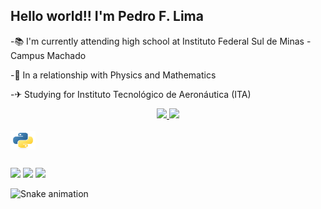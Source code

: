 ## Hello world!! I'm Pedro F. Lima

-📚 I'm currently attending high school at Instituto Federal Sul de Minas - Campus Machado

-📐 In a relationship with Physics and Mathematics

-✈ Studying for Instituto Tecnológico de Aeronáutica (ITA)


<div align="center">
  <a href="https://github.com/flimape">
   <img width="48%" src="https://github-readme-stats.vercel.app/api?username=flimape&show_icons=true&theme=dark&include_all_commits=true&count_private=true"/>
  <img width="48%"src="https://github-readme-stats.vercel.app/api/top-langs/?username=flimape&layout=compact&langs_count=7&theme=dark"/>
</div>


  <div style="display: inline_block"><br>
  <img align="center" alt="flimape-Python" height="30" width="40" src="https://raw.githubusercontent.com/devicons/devicon/master/icons/python/python-original.svg">
  
  ##
 
<div> 
  <a href="https://www.youtube.com/channel/UCWWohBnxCGflhFctH4k-CFg" target="_blank"><img src="https://img.shields.io/badge/YouTube-FF0000?style=for-the-badge&logo=youtube&logoColor=white" target="_blank"></a>
  <a href="https://instagram.com/flimape" target="_blank"><img src="https://img.shields.io/badge/-Instagram-%23E4405F?style=for-the-badge&logo=instagram&logoColor=white" target="_blank"></a>
  <a href = "pedrolucasfernandesdelima@gmail.com"><img src="https://img.shields.io/badge/-Gmail-%23333?style=for-the-badge&logo=gmail&logoColor=white" target="_blank"></a>
 
  ![Snake animation](https://github.com/flimape/flimape/blob/output/github-contribution-grid-snake.svg)
 
</div>
